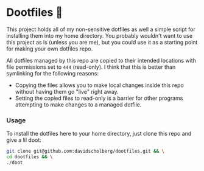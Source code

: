 # Dootfiles 🎺

This project holds all of my non-sensitive dotfiles as well a simple script for installing them into my home directory. You probably wouldn't want to use this project as is (unless you are me), but you could use it as a starting point for making your own dotfiles repo.

All dotfiles managed by this repo are copied to their intended locations with file permissions set to `444` (read-only). I think that this is better than symlinking for the following reasons:

* Copying the files allows you to make local changes inside this repo without having them go "live" right away.
* Setting the copied files to read-only is a barrier for other programs attempting to make changes to a managed dotfile.

### Usage

To install the dotfiles here to your home directory, just clone this repo and give a lil doot:

```bash
git clone git@github.com:davidscholberg/dootfiles.git && \
cd dootfiles && \
./doot
```
